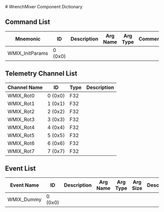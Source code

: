 <title>WrenchMixer Component Dictionary</title>
# WrenchMixer Component Dictionary


## Command List

|Mnemonic|ID|Description|Arg Name|Arg Type|Comment
|---|---|---|---|---|---|
|WMIX_InitParams|0 (0x0)|| | |   

## Telemetry Channel List

|Channel Name|ID|Type|Description|
|---|---|---|---|
|WMIX_Rot0|0 (0x0)|F32||
|WMIX_Rot1|1 (0x1)|F32||
|WMIX_Rot2|2 (0x2)|F32||
|WMIX_Rot3|3 (0x3)|F32||
|WMIX_Rot4|4 (0x4)|F32||
|WMIX_Rot5|5 (0x5)|F32||
|WMIX_Rot6|6 (0x6)|F32||
|WMIX_Rot7|7 (0x7)|F32||

## Event List

|Event Name|ID|Description|Arg Name|Arg Type|Arg Size|Description
|---|---|---|---|---|---|---|
|WMIX_Dummy|0 (0x0)|| | | | |
